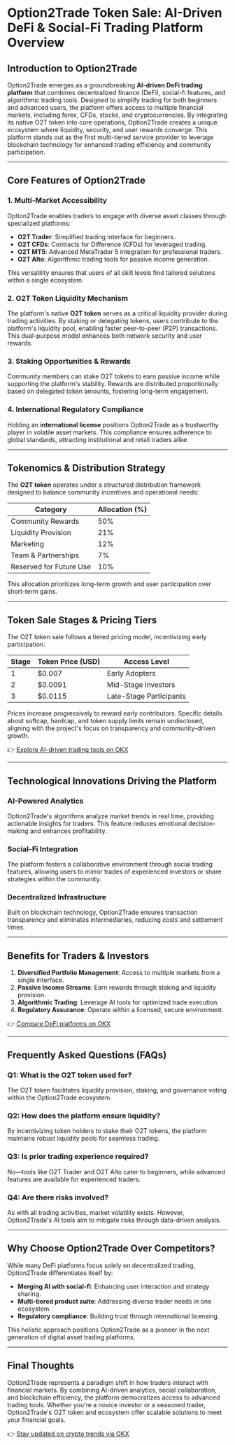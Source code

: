 # Option2Trade Token Sale: AI-Driven DeFi & Social-Fi Trading Platform Overview

## Introduction to Option2Trade  
Option2Trade emerges as a groundbreaking **AI-driven DeFi trading platform** that combines decentralized finance (DeFi), social-fi features, and algorithmic trading tools. Designed to simplify trading for both beginners and advanced users, the platform offers access to multiple financial markets, including forex, CFDs, stocks, and cryptocurrencies. By integrating its native O2T token into core operations, Option2Trade creates a unique ecosystem where liquidity, security, and user rewards converge. This platform stands out as the first multi-tiered service provider to leverage blockchain technology for enhanced trading efficiency and community participation.

---

## Core Features of Option2Trade  

### 1. **Multi-Market Accessibility**  
Option2Trade enables traders to engage with diverse asset classes through specialized platforms:  
- **O2T Trader**: Simplified trading interface for beginners.  
- **O2T CFDs**: Contracts for Difference (CFDs) for leveraged trading.  
- **O2T MT5**: Advanced MetaTrader 5 integration for professional traders.  
- **O2T Alto**: Algorithmic trading tools for passive income generation.  

This versatility ensures that users of all skill levels find tailored solutions within a single ecosystem.  

### 2. **O2T Token Liquidity Mechanism**  
The platform's native **O2T token** serves as a critical liquidity provider during trading activities. By staking or delegating tokens, users contribute to the platform's liquidity pool, enabling faster peer-to-peer (P2P) transactions. This dual-purpose model enhances both network security and user rewards.  

### 3. **Staking Opportunities & Rewards**  
Community members can stake O2T tokens to earn passive income while supporting the platform's stability. Rewards are distributed proportionally based on delegated token amounts, fostering long-term engagement.  

### 4. **International Regulatory Compliance**  
Holding an **international license** positions Option2Trade as a trustworthy player in volatile asset markets. This compliance ensures adherence to global standards, attracting institutional and retail traders alike.  

---

## Tokenomics & Distribution Strategy  

The **O2T token** operates under a structured distribution framework designed to balance community incentives and operational needs:  

| Category               | Allocation (%) |  
|------------------------|----------------|  
| Community Rewards       | 50%            |  
| Liquidity Provision     | 21%            |  
| Marketing               | 12%            |  
| Team & Partnerships     | 7%             |  
| Reserved for Future Use | 10%            |  

This allocation prioritizes long-term growth and user participation over short-term gains.  

---

## Token Sale Stages & Pricing Tiers  

The O2T token sale follows a tiered pricing model, incentivizing early participation:  

| Stage | Token Price (USD) | Access Level |  
|-------|-------------------|--------------|  
| 1     | $0.007            | Early Adopters |  
| 2     | $0.0091           | Mid-Stage Investors |  
| 3     | $0.0115           | Late-Stage Participants |  

Prices increase progressively to reward early contributors. Specific details about softcap, hardcap, and token supply limits remain undisclosed, aligning with the project's focus on transparency and community-driven growth.  

👉 [Explore AI-driven trading tools on OKX](https://bit.ly/okx-bonus)  

---

## Technological Innovations Driving the Platform  

### AI-Powered Analytics  
Option2Trade's algorithms analyze market trends in real time, providing actionable insights for traders. This feature reduces emotional decision-making and enhances profitability.  

### Social-Fi Integration  
The platform fosters a collaborative environment through social trading features, allowing users to mirror trades of experienced investors or share strategies within the community.  

### Decentralized Infrastructure  
Built on blockchain technology, Option2Trade ensures transaction transparency and eliminates intermediaries, reducing costs and settlement times.  

---

## Benefits for Traders & Investors  

1. **Diversified Portfolio Management**: Access to multiple markets from a single interface.  
2. **Passive Income Streams**: Earn rewards through staking and liquidity provision.  
3. **Algorithmic Trading**: Leverage AI tools for optimized trade execution.  
4. **Regulatory Assurance**: Operate within a licensed, secure environment.  

👉 [Compare DeFi platforms on OKX](https://bit.ly/okx-bonus)  

---

## Frequently Asked Questions (FAQs)  

### Q1: What is the O2T token used for?  
The O2T token facilitates liquidity provision, staking, and governance voting within the Option2Trade ecosystem.  

### Q2: How does the platform ensure liquidity?  
By incentivizing token holders to stake their O2T tokens, the platform maintains robust liquidity pools for seamless trading.  

### Q3: Is prior trading experience required?  
No—tools like O2T Trader and O2T Alto cater to beginners, while advanced features are available for experienced traders.  

### Q4: Are there risks involved?  
As with all trading activities, market volatility exists. However, Option2Trade's AI tools aim to mitigate risks through data-driven analysis.  

---

## Why Choose Option2Trade Over Competitors?  

While many DeFi platforms focus solely on decentralized trading, Option2Trade differentiates itself by:  
- **Merging AI with social-fi**: Enhancing user interaction and strategy sharing.  
- **Multi-tiered product suite**: Addressing diverse trader needs in one ecosystem.  
- **Regulatory compliance**: Building trust through international licensing.  

This holistic approach positions Option2Trade as a pioneer in the next generation of digital asset trading platforms.  

---

## Final Thoughts  

Option2Trade represents a paradigm shift in how traders interact with financial markets. By combining AI-driven analytics, social collaboration, and blockchain efficiency, the platform democratizes access to advanced trading tools. Whether you're a novice investor or a seasoned trader, Option2Trade's O2T token and ecosystem offer scalable solutions to meet your financial goals.  

👉 [Stay updated on crypto trends via OKX](https://bit.ly/okx-bonus)  
